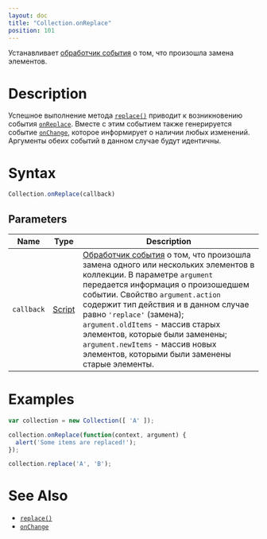 ```yaml
---
layout: doc
title: "Collection.onReplace"
position: 101
---
```


Устанавливает [обработчик события](../../Script/) о том, что произошла замена элементов.

# Description

Успешное выполнение метода [`replace()`](../Collection.replace/) приводит к возникновению события
[`onReplace`](../Collection.onReplace/). Вместе с этим событием также генерируется событие
[`onChange`](../Collection.onChange/), которое информирует о наличии любых изменений.
Аргументы обеих событий в данном случае будут идентичны.

# Syntax

```js
Collection.onReplace(callback)
```

## Parameters

|Name|Type|Description|
|----|----|-----------|
|`callback`|[Script](../../Script/)|[Обработчик события](../../Script/) о том, что произошла замена одного или нескольких элементов в коллекции. В параметре `argument` передается информация о произошедшем событии. Свойство `argument.action` содержит тип действия и в данном случае равно `'replace'` (замена); `argument.oldItems` - массив старых элементов, которые были заменены; `argument.newItems` - массив новых элементов, которыми были заменены старые элементы.|

# Examples

```js
var collection = new Collection([ 'A' ]);

collection.onReplace(function(context, argument) {
  alert('Some items are replaced!');
});

collection.replace('A', 'B');
```

# See Also

* [`replace()`](../Collection.replace/)
* [`onChange`](../Collection.onChange/)
